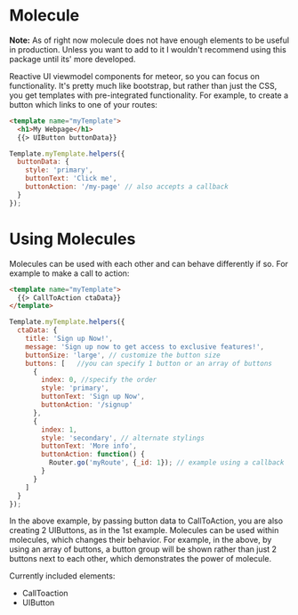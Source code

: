 # Molecule

**Note:** As of right now molecule does not have enough elements to be useful
in production. Unless you want to add to it I wouldn't recommend using this 
package until its' more developed.

Reactive UI viewmodel components for meteor, so you can focus on functionality.
It's pretty much like bootstrap, but rather than just the CSS, you get templates
with pre-integrated functionality. For example, to create a button which links
to one of your routes:

```html
<template name="myTemplate">
  <h1>My Webpage</h1>
  {{> UIButton buttonData}}
```

```js
Template.myTemplate.helpers({
  buttonData: {
    style: 'primary',
    buttonText: 'Click me',
    buttonAction: '/my-page' // also accepts a callback
  }
});
```
# Using Molecules

Molecules can be used with each other and can behave differently if so. For 
example to make a call to action:

```html
<template name="myTemplate">
  {{> CallToAction ctaData}}
</template>
```


```js
Template.myTemplate.helpers({
  ctaData: {
    title: 'Sign up Now!',
    message: 'Sign up now to get access to exclusive features!',
    buttonSize: 'large', // customize the button size
    buttons: [   //you can specify 1 button or an array of buttons
      {
        index: 0, //specify the order
        style: 'primary',
        buttonText: 'Sign up Now',
        buttonAction: '/signup'
      },
      {
        index: 1,
        style: 'secondary', // alternate stylings
        buttonText: 'More info',
        buttonAction: function() {
          Router.go('myRoute', {_id: 1}); // example using a callback
        }
      }
    ]
  }
});
```

In the above example, by passing button data to CallToAction, you are also
creating 2 UIButtons, as in the 1st example. Molecules can be used within
molecules, which changes their behavior. For example, in the above, by 
using an array of buttons, a button group will be shown rather than just 2
buttons next to each other, which demonstrates the power of molecule.


Currently included elements:
* CallToaction
* UIButton
